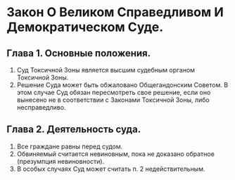 # Закон О Великом Справедливом И Демократическом Суде.

## Глава 1. Основные положения.

1. Суд Токсичной Зоны является высшим судебным органом Токсичной Зоны.
2. Решение Суда может быть обжаловано Общегандонским Советом. В этом случае Суд обязан пересмотреть свое решение, если оно вынесено не в соответствии с Законами Токсичной Зоны, либо несправедливо.

## Глава 2. Деятельность суда.

1. Все граждане равны перед судом.
2. Обвиняемый считается невиновным, пока не доказано обратное (презумпция невиновности).
3. В особых случаях Суд может считать п. 2 недействительным.
